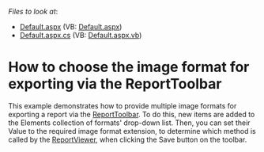 <!-- default file list -->
*Files to look at*:

* [Default.aspx](./CS/ImageExportReportToolbar/Default.aspx) (VB: [Default.aspx](./VB/ImageExportReportToolbar/Default.aspx))
* [Default.aspx.cs](./CS/ImageExportReportToolbar/Default.aspx.cs) (VB: [Default.aspx.vb](./VB/ImageExportReportToolbar/Default.aspx.vb))
<!-- default file list end -->
# How to choose the image format for exporting via the ReportToolbar


<p>This example demonstrates how to provide multiple image formats for exporting a report via the <a href="http://documentation.devexpress.com/#XtraReports/clsDevExpressXtraReportsWebReportToolbartopic">ReportToolbar</a>. To do this, new items are added to the Elements collection of formats' drop-down list. Then, you can set their Value to the required image format extension, to determine which method is called by the <a href="http://documentation.devexpress.com/#XtraReports/clsDevExpressXtraReportsWebReportViewertopic">ReportViewer</a>, when clicking the Save button on the toolbar.</p>

<br/>


